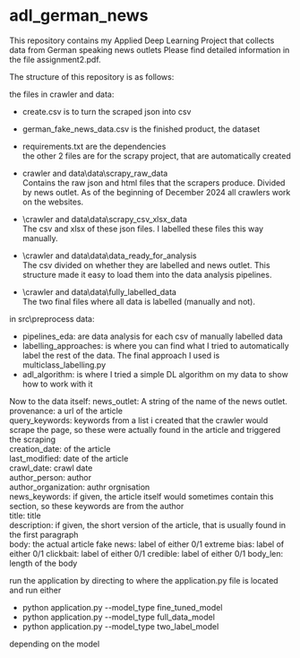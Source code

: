 # adl_german_news
This repository contains my Applied Deep Learning Project that collects data from German speaking news outlets
Please find detailed information in the file assignment2.pdf.

The structure of this repository is as follows:

the files in crawler and data:
- create.csv is to turn the scraped json into csv
- german_fake_news_data.csv is the finished product, the dataset
- requirements.txt are the dependencies\
the other 2 files are for the scrapy project, that are automatically created

-  crawler and data\data\scrapy_raw_data\
Contains the raw json and html files that the scrapers produce. Divided by news outlet.
As of the beginning of December 2024 all crawlers work on the websites.

- \crawler and data\data\scrapy_csv_xlsx_data\
The csv and xlsx of these json files. I labelled these files this way manually.

- \crawler and data\data\data_ready_for_analysis\
The csv divided on whether they are labelled and news outlet. This structure made it easy to load them into the data analysis pipelines.


- \crawler and data\data\fully_labelled_data\
The two final files where all data is labelled (manually and not).

in src\preprocess data:

- pipelines_eda: are data analysis for each csv of manually labelled data
- labelling_approaches: is where you can find what I tried to automatically label the rest of the data. The final approach I used is multiclass_labelling.py
- adl_algorithm: is where I tried a simple DL algorithm on my data to show how to work with it

Now to the data itself:
news_outlet: A string of the name of the news outlet.\
provenance: a url of the article\
query_keywords: keywords from a list i created that the crawler would scrape the page, so these were actually found in the article and triggered the scraping\
creation_date: of the article\
last_modified: date of the article\
crawl_date: crawl date\
author_person: author\
author_organization: authr orgnisation\
news_keywords: if given, the article itself would sometimes contain this section, so these keywords are from the author\
title: title\
description: if given, the short version of the article, that is usually found in the first paragraph\
body: the actual article
fake news: label of either 0/1
extreme bias: label of either 0/1
clickbait: label of either 0/1
credible: label of either 0/1
body_len: length of the body

run the application by directing to where the application.py file is located and run either
- python application.py --model_type fine_tuned_model
- python application.py --model_type full_data_model
- python application.py --model_type two_label_model

depending on the model

